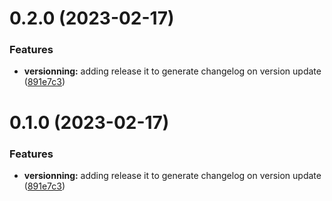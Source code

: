 

# 0.2.0 (2023-02-17)


### Features

* **versionning:** adding release it to generate changelog on version update ([891e7c3](https://github.com/FranciscoSacha/5iw3-sandbox-jura/commit/891e7c3ab6566903a04111a071e7b4fa3edad56f))

# 0.1.0 (2023-02-17)


### Features

* **versionning:** adding release it to generate changelog on version update ([891e7c3](https://github.com/MohammadBnei/5iw3-ms-task/commit/891e7c3ab6566903a04111a071e7b4fa3edad56f))